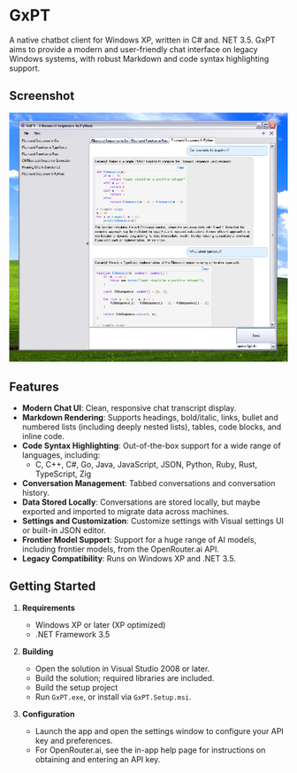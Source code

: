 # GxPT

A native chatbot client for Windows XP, written in C# and. NET 3.5. GxPT aims to provide a modern and user-friendly chat interface on legacy Windows systems, with robust Markdown and code syntax highlighting support.

## Screenshot

![GxPT Screenshot](GxPT.png)

## Features

- **Modern Chat UI**: Clean, responsive chat transcript display.
- **Markdown Rendering**: Supports headings, bold/italic, links, bullet and numbered lists (including deeply nested lists), tables, code blocks, and inline code.
- **Code Syntax Highlighting**: Out-of-the-box support for a wide range of languages, including:
  - C, C++, C#, Go, Java, JavaScript, JSON, Python, Ruby, Rust, TypeScript, Zig
- **Conversation Management**: Tabbed conversations and conversation history.
- **Data Stored Locally**: Conversations are stored locally, but maybe exported and imported to migrate data across machines.
- **Settings and Customization**: Customize settings with Visual settings UI or built-in JSON editor. 
- **Frontier Model Support**: Support for a huge range of AI models, including frontier models, from the OpenRouter.ai API. 
- **Legacy Compatibility**: Runs on Windows XP and .NET 3.5.

## Getting Started

1. **Requirements**
   - Windows XP or later (XP optimized)
   - .NET Framework 3.5

2. **Building**
   - Open the solution in Visual Studio 2008 or later.
   - Build the solution; required libraries are included.
   - Build the setup project
   - Run `GxPT.exe`,  or install via `GxPT.Setup.msi`. 

3. **Configuration**
   - Launch the app and open the settings window to configure your API key and preferences.
   - For OpenRouter.ai, see the in-app help page for instructions on obtaining and entering an API key.